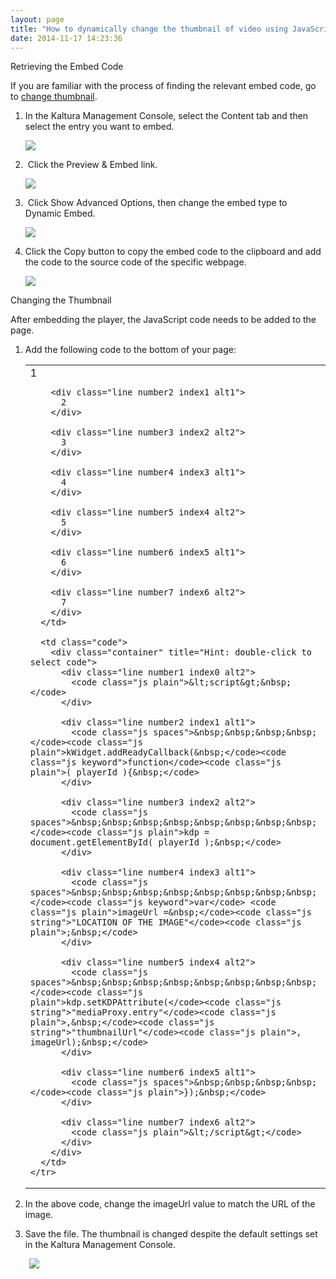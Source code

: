 ```yaml
---
layout: page
title: "How to dynamically change the thumbnail of video using JavaScript?"
date: 2014-11-17 14:23:36
---
```


<p id="HowtodynamicallychangethethumbnailofvideousingJavascript?-Retrievingthecorrectembedcode" class="mce-heading-3">
  Retrieving the Embed Code
</p>

If you are familiar with the process of finding the relevant embed code, go to [change thumbnail][1].

 [1]: #changeThumbnail

1.  In the Kaltura Management Console, select the Content tab and then select the entry you want to embed.  
      
    <img src="{{site.url}}/assets/2339">
      
    
2.   Click the Preview & Embed link.  
      
    <img src="{{site.url}}/assets/2340">
      
    
3.   Click Show Advanced Options, then change the embed type to Dynamic Embed.  
      
    <img src="{{site.url}}/assets/2341">
      
    
4.  Click the Copy button to copy the embed code to the clipboard and add the code to the source code of the specific webpage.  
      
    <img src="{{site.url}}/assets/2342">

<p id="HowtodynamicallychangethethumbnailofvideousingJavascript?-Changingthethumbnail">
  <a name="changeThumbnail"></a><span class="mce-heading-3">Changing the Thumbnail</span>
</p>

After embedding the player, the JavaScript code needs to be added to the page.

1.  Add the following code to the bottom of your page:  
      
    <table border="0" cellspacing="0" cellpadding="0">
      <tbody>
        <tr>
          <td class="gutter">
            <div class="line number1 index0 alt2">
              1
            </div>
            
            <div class="line number2 index1 alt1">
              2
            </div>
            
            <div class="line number3 index2 alt2">
              3
            </div>
            
            <div class="line number4 index3 alt1">
              4
            </div>
            
            <div class="line number5 index4 alt2">
              5
            </div>
            
            <div class="line number6 index5 alt1">
              6
            </div>
            
            <div class="line number7 index6 alt2">
              7
            </div>
          </td>
          
          <td class="code">
            <div class="container" title="Hint: double-click to select code">
              <div class="line number1 index0 alt2">
                <code class="js plain">&lt;script&gt;&nbsp;</code>
              </div>
              
              <div class="line number2 index1 alt1">
                <code class="js spaces">&nbsp;&nbsp;&nbsp;&nbsp;</code><code class="js plain">kWidget.addReadyCallback(&nbsp;</code><code class="js keyword">function</code><code class="js plain">( playerId ){&nbsp;</code>
              </div>
              
              <div class="line number3 index2 alt2">
                <code class="js spaces">&nbsp;&nbsp;&nbsp;&nbsp;&nbsp;&nbsp;&nbsp;&nbsp;</code><code class="js plain">kdp = document.getElementById( playerId );&nbsp;</code>
              </div>
              
              <div class="line number4 index3 alt1">
                <code class="js spaces">&nbsp;&nbsp;&nbsp;&nbsp;&nbsp;&nbsp;&nbsp;&nbsp;</code><code class="js keyword">var</code> <code class="js plain">imageUrl =&nbsp;</code><code class="js string">"LOCATION OF THE IMAGE"</code><code class="js plain">;&nbsp;</code>
              </div>
              
              <div class="line number5 index4 alt2">
                <code class="js spaces">&nbsp;&nbsp;&nbsp;&nbsp;&nbsp;&nbsp;&nbsp;&nbsp;</code><code class="js plain">kdp.setKDPAttribute(</code><code class="js string">"mediaProxy.entry"</code><code class="js plain">,&nbsp;</code><code class="js string">"thumbnailUrl"</code><code class="js plain">, imageUrl);&nbsp;</code>
              </div>
              
              <div class="line number6 index5 alt1">
                <code class="js spaces">&nbsp;&nbsp;&nbsp;&nbsp;</code><code class="js plain">});&nbsp;</code>
              </div>
              
              <div class="line number7 index6 alt2">
                <code class="js plain">&lt;/script&gt;</code>
              </div>
            </div>
          </td>
        </tr>
      </tbody>
    </table>

2.  In the above code, change the imageUrl value to match the URL of the image.
3.  Save the file. The thumbnail is changed despite the default settings set in the Kaltura Management Console. 

<p style="padding-left: 30px;">
  <img src="{{site.url}}/assets/2343">
</p>

 